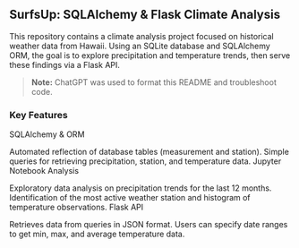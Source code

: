 ## SurfsUp: SQLAlchemy & Flask Climate Analysis

This repository contains a climate analysis project focused on historical weather data from Hawaii. Using an SQLite database and SQLAlchemy ORM, the goal is to explore precipitation and temperature trends, then serve these findings via a Flask API.

> **Note:** ChatGPT was used to format this README and troubleshoot code.


### Key Features
SQLAlchemy & ORM

Automated reflection of database tables (measurement and station).
Simple queries for retrieving precipitation, station, and temperature data.
Jupyter Notebook Analysis

Exploratory data analysis on precipitation trends for the last 12 months.
Identification of the most active weather station and histogram of temperature observations.
Flask API

Retrieves data from queries in JSON format.
Users can specify date ranges to get min, max, and average temperature data.
